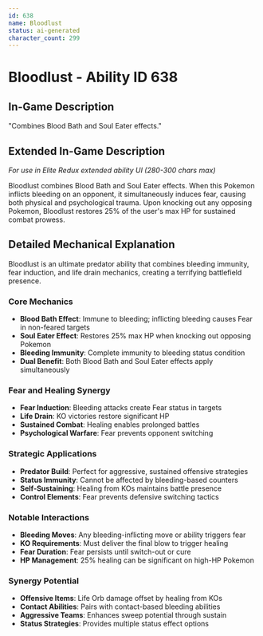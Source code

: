 ```yaml
---
id: 638
name: Bloodlust
status: ai-generated
character_count: 299
---
```


# Bloodlust - Ability ID 638

## In-Game Description
"Combines Blood Bath and Soul Eater effects."

## Extended In-Game Description
*For use in Elite Redux extended ability UI (280-300 chars max)*

Bloodlust combines Blood Bath and Soul Eater effects. When this Pokemon inflicts bleeding on an opponent, it simultaneously induces fear, causing both physical and psychological trauma. Upon knocking out any opposing Pokemon, Bloodlust restores 25% of the user's max HP for sustained combat prowess.

## Detailed Mechanical Explanation

Bloodlust is an ultimate predator ability that combines bleeding immunity, fear induction, and life drain mechanics, creating a terrifying battlefield presence.

### Core Mechanics
- **Blood Bath Effect**: Immune to bleeding; inflicting bleeding causes Fear in non-feared targets
- **Soul Eater Effect**: Restores 25% max HP when knocking out opposing Pokemon
- **Bleeding Immunity**: Complete immunity to bleeding status condition
- **Dual Benefit**: Both Blood Bath and Soul Eater effects apply simultaneously

### Fear and Healing Synergy
- **Fear Induction**: Bleeding attacks create Fear status in targets
- **Life Drain**: KO victories restore significant HP
- **Sustained Combat**: Healing enables prolonged battles
- **Psychological Warfare**: Fear prevents opponent switching

### Strategic Applications
- **Predator Build**: Perfect for aggressive, sustained offensive strategies
- **Status Immunity**: Cannot be affected by bleeding-based counters
- **Self-Sustaining**: Healing from KOs maintains battle presence
- **Control Elements**: Fear prevents defensive switching tactics

### Notable Interactions
- **Bleeding Moves**: Any bleeding-inflicting move or ability triggers fear
- **KO Requirements**: Must deliver the final blow to trigger healing
- **Fear Duration**: Fear persists until switch-out or cure
- **HP Management**: 25% healing can be significant on high-HP Pokemon

### Synergy Potential
- **Offensive Items**: Life Orb damage offset by healing from KOs
- **Contact Abilities**: Pairs with contact-based bleeding abilities
- **Aggressive Teams**: Enhances sweep potential through sustain
- **Status Strategies**: Provides multiple status effect options